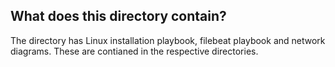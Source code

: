 ## What does this directory contain?

The directory has Linux installation playbook, filebeat playbook and network diagrams.
These are contianed in the respective directories.